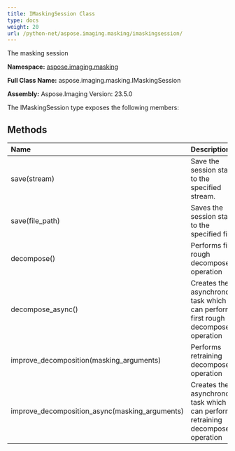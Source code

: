 ```yaml
---
title: IMaskingSession Class
type: docs
weight: 20
url: /python-net/aspose.imaging.masking/imaskingsession/
---
```


The masking session

**Namespace:** [aspose.imaging.masking](/imaging/python-net/aspose.imaging.masking/)

**Full Class Name:** aspose.imaging.masking.IMaskingSession

**Assembly:**  Aspose.Imaging Version: 23.5.0

The IMaskingSession type exposes the following members:
## **Methods**
|**Name**|**Description**|
| :- | :- |
|save(stream)|Save the session state to the specified stream.|
|save(file_path)|Saves the session state to the specified file.|
|decompose()|Performs first rough decompose operation|
|decompose_async()|Creates the asynchronous task which can perform first rough decompose operation|
|improve_decomposition(masking_arguments)|Performs retraining decompose operation|
|improve_decomposition_async(masking_arguments)|Creates the asynchronous task which can perform retraining decompose operation|

